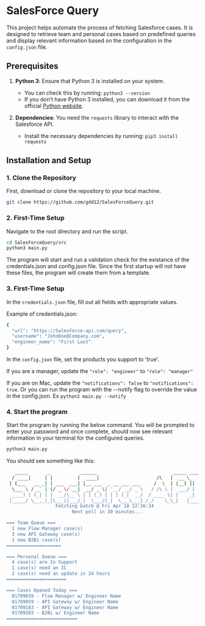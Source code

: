 # SalesForce Query

This project helps automate the process of fetching Salesforce cases. It is designed to retrieve team and personal cases based on predefined queries and display relevant information based on the configuration in the `config.json` file.

## Prerequisites

1. **Python 3**: Ensure that Python 3 is installed on your system.
	- You can check this by running: 
		```python3 --version```
	- If you don’t have Python 3 installed, you can download it from the official [Python website](https://www.python.org/downloads/).

2. **Dependencies**: You need the `requests` library to interact with the Salesforce API.
	- Install the necessary dependencies by running:
		```pip3 install requests```

## Installation and Setup

### 1. Clone the Repository

First, download or clone the repository to your local machine.

```bash
git clone https://github.com/gdd12/SalesForceQuery.git
```

### 2. First-Time Setup

Navigate to the root directory and run the script.
```bash
cd SalesForceQuery/src
python3 main.py
```

The program will start and run a validation check for the existance of the credentials.json and config.json file. Since the first startup will not have these files, the program will create them from a template.

### 3. First-Time Setup
In the ```credentials.json``` file, fill out all fields with appropriate values.

Example of credentials.json:
```bash
{
  "url": "https://SalesForce-api.com/query",
  "username": "JohnDoe@Company.com",
  "engineer_name": "First Last"
}
```
In the ```config.json``` file, set the products you support to 'true'.

If you are a manager, update the ```"role": "engineer"``` to ```"role": "manager"```

If you are on Mac, update the ```"notifications": false``` to ```"notifications": true```. Or you can run the program with the --notify flag to override the value in the config.json. Ex ```python3 main.py --notify```

### 4. Start the program

Start the program by running the below command. You will be prompted to enter your password and once complete, should now see relevant information in your terminal for the configured queries.

```bash
python3 main.py
```

You should see something like this:
```bash
   _____       _           ______                            _____ _____ 
  / ____|     | |         |  ____|                     /\   |  __ \_   _|
 | (___   __ _| | ___  ___| |__ ___  _ __ ___ ___     /  \  | |__) || |  
  \___ \ / _` | |/ _ \/ __|  __/ _ \| '__/ __/ _ \   / /\ \ |  ___/ | |  
  ____) | (_| | |  __/\__ \ | | (_) | | | (_|  __/  / ____ \| |    _| |_ 
 |_____/ \__,_|_|\___||___/_|  \___/|_|  \___\___| /_/    \_\_|   |_____|
                  Fetching batch @ Fri Apr 18 12:36:34
                        Next poll in 30 minutes...

=== Team Queue === 
  1 new Flow Manager case(s)
  3 new API Gateway case(s)
  1 new B2Bi case(s)
====================

=== Personal Queue ===
  4 case(s) are In Support
  1 case(s) need an IC
  2 case(s) need an update in 24 hours
======================

=== Cases Opened Today ===
  01709039 - Flow Manager w/ Engineer Name
  01709059 - API Gateway w/ Engineer Name
  01709183 - API Gateway w/ Engineer Name
  01709203 - B2Bi w/ Engineer Name
==========================
```